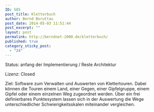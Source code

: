 ```yaml
---
ID: 585
post_title: Kletterbuch
author: Bernd Boruttau
post_date: 2014-05-03 11:51:44
post_excerpt: ""
layout: post
permalink: http://berndnet-2000.de/kletterbuch/
published: true
category_sticky_post:
  - "24"
---
```

Status: anfang der Implementierung / Reste Architektur

Lizenz: Closed

Ziel: Software zum Verwalten und Auswerten von Klettertouren. Dabei können die Touren einem Land, einer Gegen, einer Gipfelgruppe, einem Gipfel oder einem einzelnen Weg zugeordnet werden. Über ein frei definierbares Punktesystem lassen sich in der Auswertung die Wege unterschiedlicher Schwierigkeitsskalen miteinander vergleichen.